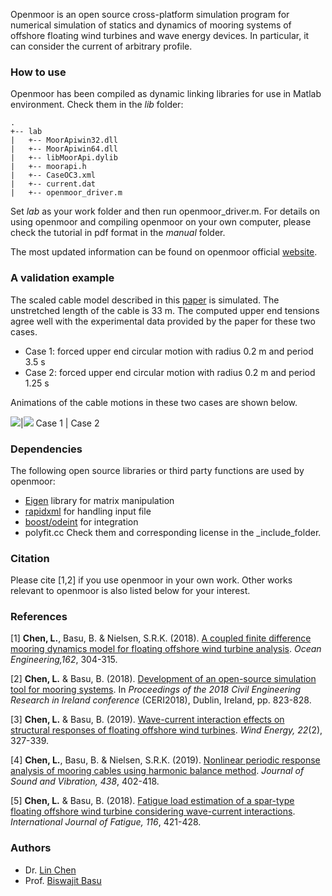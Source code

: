 Openmoor is an open source cross-platform simulation program for numerical simulation of statics and dynamics of mooring systems of offshore floating wind turbines and wave energy devices. In particular, it can consider the current of arbitrary profile.

### How to use
Openmoor has been compiled as dynamic linking libraries for use in Matlab  environment. Check them in the _lib_ folder:

```
.
+-- lab
|   +-- MoorApiwin32.dll
|   +-- MoorApiwin64.dll
|   +-- libMoorApi.dylib
|   +-- moorapi.h
|   +-- CaseOC3.xml
|   +-- current.dat
|   +-- openmoor_driver.m
```
Set _lab_ as your work folder and then run openmoor_driver.m. For details on using openmoor and compiling openmoor on your own computer, please check the tutorial in pdf format in the _manual_ folder. 

The most updated information can be found on openmoor official [website](https://openmoor.github.io).

### A validation example
The scaled cable model described in this [paper](http://www.mdpi.com/2077-1312/4/1/5) is simulated. The unstretched length of the cable is 33 m. The computed upper end tensions agree well with the experimental data provided by the paper for these two cases.
- Case 1: forced upper end circular motion with radius 0.2 m and period 3.5 s
- Case 2: forced upper end circular motion with radius 0.2 m and period 1.25 s

Animations of the cable motions in these two cases are shown below.

![](https://github.com/chen-lin/OpenMOOR/blob/master/examples/validation/Case3-5.gif?raw=true)|![](https://github.com/chen-lin/OpenMOOR/blob/master/examples/validation/Case1-25.gif?raw=true)
Case 1 | Case 2

### Dependencies
The following open source libraries or third party functions are used by openmoor:
- [Eigen](http://eigen.tuxfamily.org/index.php?title=Main_Page) library for matrix manipulation
- [rapidxml](http://rapidxml.sourceforge.net) for handling input file
- [boost/odeint](http://headmyshoulder.github.io/odeint-v2/) for integration
- polyfit.cc
Check them and corresponding license in the _include_folder.

### Citation
Please cite [1,2] if you use openmoor in your own work. Other works relevant to openmoor is also listed below for your interest.

### References

[1] __Chen, L.__, Basu, B. & Nielsen, S.R.K. (2018). [A coupled finite difference mooring dynamics model for floating offshore wind turbine analysis](https://www.sciencedirect.com/science/article/pii/S0029801818307005). _Ocean Engineering,162_, 304-315.

[2] __Chen, L.__ & Basu, B. (2018). [Development of an open-source simulation tool for mooring systems](https://www.researchgate.net/publication/327424791_Development_of_an_open-source_simulation_tool_for_mooring_systems). In _Proceedings of the 2018 Civil Engineering Research in Ireland conference_ (CERI2018), Dublin, Ireland, pp. 823-828.

[3] __Chen, L.__ & Basu, B. (2019). [Wave-current interaction effects on structural responses of floating offshore wind turbines](https://onlinelibrary.wiley.com/doi/full/10.1002/we.2288). _Wind Energy, 22_(2), 327-339.

[4] __Chen, L.__, Basu, B. & Nielsen, S.R.K. (2019). [Nonlinear periodic response analysis of mooring cables using harmonic balance method](https://www.sciencedirect.com/science/article/pii/S0022460X18306126). _Journal of Sound and Vibration, 438_, 402-418.

[5] __Chen, L.__ & Basu, B. (2018). [Fatigue load estimation of a spar-type floating offshore wind turbine considering wave-current interactions](https://doi.org/10.1016/j.ijfatigue.2018.06.002). _International Journal of Fatigue, 116_, 421-428.


### Authors
- Dr. [Lin Chen](http://chen-lin.github.io)
- Prof. [Biswajit Basu](https://www.tcd.ie/research/profiles/?profile=basub)
